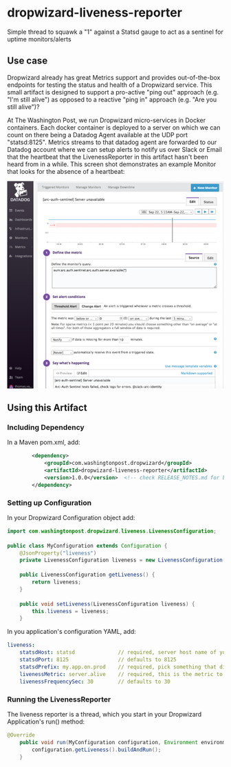 # dropwizard-liveness-reporter
Simple thread to squawk a "1" against a Statsd gauge to act as a sentinel for uptime monitors/alerts 

## Use case
Dropwizard already has great Metrics support and provides out-of-the-box endpoints for testing the status and health of a Dropwizard service.  This small artifact is designed to support a pro-active "ping out" approach (e.g. "I'm still alive") as opposed to a reactive "ping in" approach (e.g. "Are you still alive")?

At The Washington Post, we run Dropwizard micro-services in Docker containers.  Each docker container is deployed to a server on which we can count on there being a Datadog Agent available at the UDP port "statsd:8125".  Metrics streams to that datadog agent are forwarded to our Datadog account where we can setup alerts to notify us over Slack or Email that the heartbeat that the LivenessReporter in this artifact hasn't been heard from in a while.  This screen shot demonstrates an example Monitor that looks for the absence of a heartbeat: 

![Screen shot of datadog alert configuration](./docs/datadog-alert.png)

## Using this Artifact

### Including Dependency
In a Maven pom.xml, add:
```XML
        <dependency>
            <groupId>com.washingtonpost.dropwizard</groupId>
            <artifactId>dropwizard-liveness-reporter</artifactId>
            <version>1.0.0</version>  <!-- check RELEASE_NOTES.md for best version for you -->
        </dependency>
```

### Setting up Configuration
In your Dropwizard Configuration object add:
```Java
import com.washingtonpost.dropwizard.liveness.LivenessConfiguration;

public class MyConfiguration extends Configuration {
    @JsonProperty("liveness")
    private LivenessConfiguration liveness = new LivenessConfiguration();

    public LivenessConfiguration getLiveness() {
        return liveness;
    }

    public void setLiveness(LivenessConfiguration liveness) {
        this.liveness = liveness;
    }
```

In you application's configuration YAML, add:
```YAML
liveness:
    statsdHost: statsd              // required, server host name of your Datadog agent
    statsdPort: 8125                // defaults to 8125
    statsdPrefix: my.app.on.prod    // required, pick something that differentiates apps 
    livenessMetric: server.alive    // required, this is the metric to Monitor
    livenessFrequencySec: 30        // defaults to 30
```

### Running the LivenessReporter
The liveness reporter is a thread, which you start in your Dropwizard Application's run() method:
```Java
@Override
    public void run(MyConfiguration configuration, Environment environment) throws Exception {
        configuration.getLiveness().buildAndRun();
    }
```
